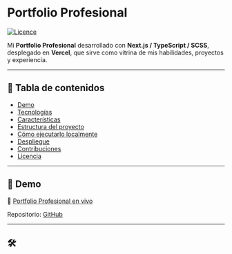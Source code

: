 # Portfolio Profesional

[![Licence](https://img.shields.io/badge/licencia-MIT-blue)](#licencia)

Mi **Portfolio Profesional** desarrollado con **Next.js / TypeScript / SCSS**, desplegado en **Vercel**, que sirve como vitrina de mis habilidades, proyectos y experiencia.

---

## 📌 Tabla de contenidos
- [Demo](#demo)
- [Tecnologías](#tecnologías)
- [Características](#características)
- [Estructura del proyecto](#estructura-del-proyecto)
- [Cómo ejecutarlo localmente](#cómo-ejecutarlo-localmente)
- [Despliegue](#despliegue)
- [Contribuciones](#contribuciones)
- [Licencia](#licencia)

---

## 🚀 Demo

🔗 [Portfolio Profesional en vivo](https://portfolio-profesional-iota.vercel.app)  

Repositorio: [GitHub](https://github.com/Jxse111/Portfolio_Profesional)

---

## 🛠

